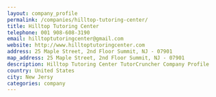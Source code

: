 ```yaml
---
layout: company_profile
permalink: /companies/hilltop-tutoring-center/
title: Hilltop Tutoring Center
telephone: 001 908-608-3190
email: hilltoptutoringcenter@gmail.com
website: http://www.hilltoptutoringcenter.com
address: 25 Maple Street, 2nd Floor Summit, NJ - 07901
map_address: 25 Maple Street, 2nd Floor Summit, NJ - 07901
description: Hilltop Tutoring Center TutorCruncher Company Profile
country: United States
city: New Jersy
categories: company
---
```


